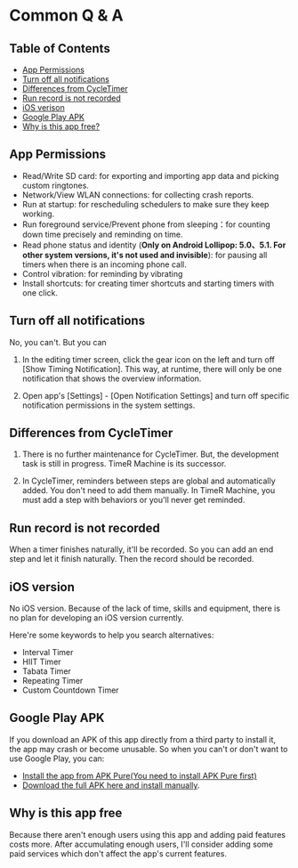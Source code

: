 # Common Q & A

## Table of Contents

- [App Permissions](#App-Permissions)
- [Turn off all notifications](#Turn-off-all-notifications)
- [Differences from CycleTimer](#Differences-from-CycleTimer)
- [Run record is not recorded](#Run-record-is-not-recorded)
- [iOS verison](#iOS-version)
- [Google Play APK](#Google-Play-APK)
- [Why is this app free?](#Why-is-this-app-free)

## App Permissions

- Read/Write SD card: for exporting and importing app data and picking custom ringtones.
- Network/View WLAN connections: for collecting crash reports.
- Run at startup: for rescheduling schedulers to make sure they keep working.
- Run foreground service/Prevent phone from sleeping：for counting down time precisely and reminding on time.
- Read phone status and identity (**Only on Android Lollipop: 5.0、5.1. For other system versions, it's not used and invisible**): for pausing all timers when there is an incoming phone call.
- Control vibration: for reminding by vibrating
- Install shortcuts: for creating timer shortcuts and starting timers with one click.

## Turn off all notifications

No, you can't. But you can

1. In the editing timer screen, click the gear icon on the left and turn off [Show Timing Notification]. This way, at runtime, there will only be one notification that shows the overview information.

1. Open app's [Settings] - [Open Notification Settings] and turn off specific notification permissions in the system settings.

## Differences from CycleTimer

1. There is no further maintenance for CycleTimer. But, the development task is still in progress. TimeR Machine is its successor.

2. In CycleTimer, reminders between steps are global and automatically added. You don't need to add them manually. In TimeR Machine, you must add a step with behaviors or you'll never get reminded.

## Run record is not recorded

When a timer finishes naturally, it'll be recorded. So you can add an end step and let it finish naturally. Then the record should be recorded.

## iOS version

No iOS version. Because of the lack of time, skills and equipment, there is no plan for developing an iOS version currently.

Here're some keywords to help you search alternatives:

- Interval Timer
- HIIT Timer
- Tabata Timer
- Repeating Timer
- Custom Countdown Timer

## Google Play APK

If you download an APK of this app directly from a third party to install it, the app may crash or become unusable. So when you can't or don't want to use Google Play, you can:

- [Install the app from APK Pure(You need to install APK Pure first)](https://apkpure.com/timer-machine-run-walk-interval-timer/io.github.deweyreed.timer.google)
- [Download the full APK here and install manually](https://drive.google.com/open?id=1YHIdW77fuxmyQ7sFza1LEIqmhzBygEZx).

## Why is this app free

Because there aren't enough users using this app and adding paid features costs more. After accumulating enough users, I'll consider adding some paid services which don't affect the app's current features.
